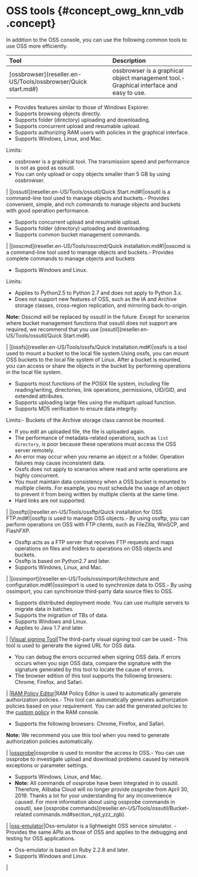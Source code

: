 # OSS tools {#concept_owg_knn_vdb .concept}

In addition to the OSS console, you can use the following common tools to use OSS more efficiently.

|Tool|Description|
|:---|:----------|
|[ossbrowser](reseller.en-US/Tools/ossbrowser/Quick start.md#)|ossbrowser is a graphical object management tool.-   Graphical interface and easy to use.
-   Provides features similar to those of Windows Explorer.
-   Supports browsing objects directly.
-   Supports folder \(directory\) uploading and downloading.
-   Supports concurrent upload and resumable upload.
-   Supports authorizing RAM users with policies in the graphical interface.
-   Supports Windows, Linux, and Mac.

Limits:

-   ossbrower is a graphical tool. The transmission speed and performance is not as good as ossutil.
-   You can only upload or copy objects smaller than 5 GB by using ossbrowser.

|
|[ossutil](reseller.en-US/Tools/ossutil/Quick Start.md#)|ossutil is a command-line tool used to manage objects and buckets.-   Provides convenient, simple, and rich commands to manage objects and buckets with good operation performance.
-   Supports concurrent upload and resumable upload.
-   Supports folder \(directory\) uploading and downloading.
-   Supports common bucket management commands.

|
|[osscmd](reseller.en-US/Tools/osscmd/Quick installation.md#)|osscmd is a command-line tool used to manage objects and buckets.-   Provides complete commands to manage objects and buckets
-   Supports Windows and Linux.

Limits:

-   Applies to Python2.5 to Python 2.7 and does not apply to Python 3.x.
-   Does not support new features of OSS, such as the IA and Archive storage classes, cross-region replication, and mirroring back-to-origin.

**Note:** Osscmd will be replaced by ossutil in the future. Except for scenarios where bucket management functions that ossutil does not support are required, we recommend that you use [ossutil](reseller.en-US/Tools/ossutil/Quick Start.md#).

|
|[ossfs](reseller.en-US/Tools/ossfs/Quick installation.md#)|ossfs is a tool used to mount a bucket to the local file system.Using ossfs, you can mount OSS buckets to the local file system of Linux. After a bucket is mounted, you can access or share the objects in the bucket by performing operations in the local file system.

-   Supports most functions of the POSIX file system, including file reading/writing, directories, link operations, permissions, UID/GID, and extended attributes.
-   Supports uploading large files using the multipart upload function.
-   Supports MD5 verification to ensure data integrity.

Limits:-   Buckets of the Archive storage class cannot be mounted.
-   If you edit an uploaded file, the file is uploaded again.
-   The performance of metadata-related operations, such as `list directory`, is poor because these operations must access the OSS server remotely.
-   An error may occur when you rename an object or a folder. Operation failures may cause inconsistent data.
-   Ossfs does not apply to scenarios where read and write operations are highly concurrent.
-   You must maintain data consistency when a OSS bucket is mounted to multiple clients. For example, you must schedule the usage of an object to prevent it from being written by multiple clients at the same time.
-   Hard links are not supported.

|
|[ossftp](reseller.en-US/Tools/ossftp/Quick installation for OSS FTP.md#)|ossftp is used to manage OSS objects.-   By using ossftp, you can perform operations on OSS with FTP clients, such as FileZilla, WinSCP, and FlashFXP.
-   Ossftp acts as a FTP server that receives FTP requests and maps operations on files and folders to operations on OSS objects and buckets.
-   Ossftp is based on Python2.7 and later.
-   Supports Windows, Linux, and Mac.

|
|[ossimport](reseller.en-US/Tools/ossimport/Architecture and configuration.md#)|ossimport is used to synchronize data to OSS.-   By using ossimport, you can synchronize third-party data source files to OSS.
-   Supports distributed deployment mode. You can use multiple servers to migrate data in batches.
-   Supports the migration of TBs of data.
-   Supports Windows and Linux.
-   Applies to Java 1.7 and later.

|
|[Visual signing Tool](https://bbs.aliyun.com/read/233851.html)|The third-party visual signing tool can be used.-   This tool is used to generate the signed URL for OSS data.
-   You can debug the errors occurred when signing OSS data. If errors occurs when you sign OSS data, compare the signature with the signature generated by this tool to locate the cause of errors.
-   The browser edition of this tool supports the following browsers: Chrome, Firefox, and Safari.

|
|[RAM Policy Editor](http://gosspublic.alicdn.com/ram-policy-editor/index.html)|RAM Policy Editor is used to automatically generate authorization policies.-   This tool can automatically generates authorization policies based on your requirement. You can add the generated policies to the [custom policy](https://ram.console.aliyun.com/policies/new) in the RAM console.
-   Supports the following browsers: Chrome, Firefox, and Safari.

**Note:** We recommend you use this tool when you need to generate authorization policies automatically.

|
|[ossprobe](reseller.en-US/Tools/ossprobe.md#)|ossprobe is used to monitor the access to OSS.-   You can use ossprobe to investigate upload and download problems caused by network exceptions or parameter settings.
-   Supports Windows, Linux, and Mac.
-   **Note:** All commands of ossprobe have been integrated in to ossutil. Therefore, Alibaba Cloud will no longer provide ossprobe from April 30, 2019. Thanks a lot for your understanding for any inconvenience caused. For more information about using ossprobe commands in ossutil, see [ossprobe commands](reseller.en-US/Tools/ossutil/Bucket-related commands.md#section_njd_yzz_zgb).


|
|[oss-emulator](https://github.com/aliyun/oss-emulator)|Oss-emulator is a lightweight OSS service simulator. -   Provides the same APIs as those of OSS and applies to the debugging and testing for OSS applications.
-   Oss-emulator is based on Ruby 2.2.8 and later.
-   Supports Windows and Linux.

|

